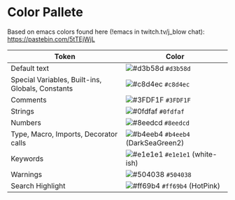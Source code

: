 # Color Pallete

Based on emacs colors found here (!emacs in twitch.tv/j_blow chat): https://pastebin.com/5tTEjWjL

| Token                                            | Color                                                                                     |
| ------------------------------------------------ | ----------------------------------------------------------------------------------------- |
| Default text                                     | ![#d3b58d](https://via.placeholder.com/15/d3b58d/000000?text=+) `#d3b58d`                 |
| Special Variables, Built-ins, Globals, Constants | ![#c8d4ec](https://via.placeholder.com/15/c8d4ec/000000?text=+) `#c8d4ec`                 |
| Comments                                         | ![#3FDF1F](https://via.placeholder.com/15/3FDF1F/000000?text=+) `#3FDF1F`                 |
| Strings                                          | ![#0fdfaf](https://via.placeholder.com/15/0fdfaf/000000?text=+) `#0fdfaf`                 |
| Numbers                                          | ![#8eedcd](https://via.placeholder.com/15/8eedcd/000000?text=+) `#8eedcd`                 |
| Type, Macro, Imports, Decorator calls            | ![#b4eeb4](https://via.placeholder.com/15/b4eeb4/000000?text=+) `#b4eeb4` (DarkSeaGreen2) |
| Keywords                                         | ![#e1e1e1](https://via.placeholder.com/15/e1e1e1/000000?text=+) `#e1e1e1` (white-ish)     |
| Warnings                                         | ![#504038](https://via.placeholder.com/15/504038/000000?text=+) `#504038`                 |
| Search Highlight                                 | ![#ff69b4](https://via.placeholder.com/15/ff69b4/000000?text=+) `#ff69b4` (HotPink)       |
